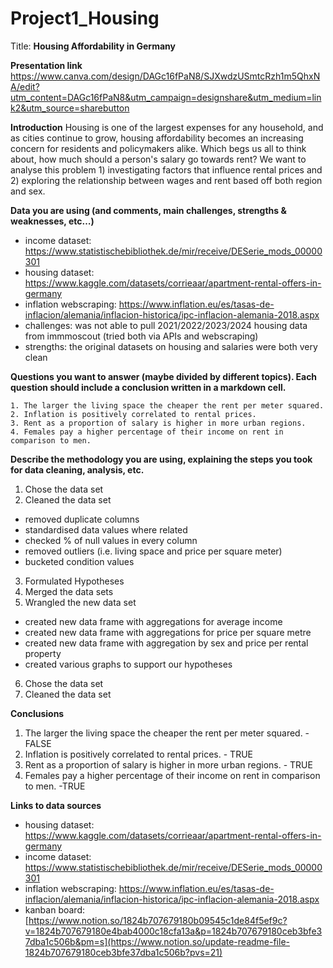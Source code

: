# Project1_Housing
Title: **Housing Affordability in Germany**

**Presentation link**
https://www.canva.com/design/DAGc16fPaN8/SJXwdzUSmtcRzh1m5QhxNA/edit?utm_content=DAGc16fPaN8&utm_campaign=designshare&utm_medium=link2&utm_source=sharebutton

**Introduction**
Housing is one of the largest expenses for any household, and as cities continue to grow, housing affordability becomes an increasing concern for residents and policymakers alike. Which begs us all to think about, how much should a person's salary go towards rent? We want to analyse this problem 1) investigating factors that influence rental prices and 2) exploring the relationship between wages and rent based off both region and sex.

**Data you are using (and comments, main challenges, strengths & weaknesses, etc…)**
- income dataset: https://www.statistischebibliothek.de/mir/receive/DESerie_mods_00000301
- housing dataset: https://www.kaggle.com/datasets/corrieaar/apartment-rental-offers-in-germany
- inflation webscraping: https://www.inflation.eu/es/tasas-de-inflacion/alemania/inflacion-historica/ipc-inflacion-alemania-2018.aspx
- challenges: was not able to pull 2021/2022/2023/2024 housing data from immmoscout (tried both via APIs and webscraping)
- strengths: the original datasets on housing and salaries were both very clean

**Questions you want to answer (maybe divided by different topics). Each question should include a conclusion written in a markdown cell.**

    1. The larger the living space the cheaper the rent per meter squared.
    2. Inflation is positively correlated to rental prices.
    3. Rent as a proportion of salary is higher in more urban regions.
    4. Females pay a higher percentage of their income on rent in comparison to men.

**Describe the methodology you are using, explaining the steps you took for data cleaning, analysis, etc.**
1. Chose the data set
2. Cleaned the data set
- removed duplicate columns
- standardised data values where related
- checked % of null values in every column
- removed outliers (i.e. living space and price per square meter)
- bucketed condition values
3. Formulated Hypotheses
4. Merged the data sets
5. Wrangled the new data set
  - created new data frame with aggregations for average income
  - created new data frame with aggregations for price per square metre
  - created new data frame with aggregation by sex and price per rental property
  - created various graphs to support our hypotheses
6. Chose the data set
7. Cleaned the data set

**Conclusions**
1. The larger the living space the cheaper the rent per meter squared. - FALSE
2. Inflation is positively correlated to rental prices. - TRUE
3. Rent as a proportion of salary is higher in more urban regions. - TRUE
4. Females pay a higher percentage of their income on rent in comparison to men. -TRUE

**Links to data sources**
- housing dataset: https://www.kaggle.com/datasets/corrieaar/apartment-rental-offers-in-germany
- income dataset: https://www.statistischebibliothek.de/mir/receive/DESerie_mods_00000301
- inflation webscraping: https://www.inflation.eu/es/tasas-de-inflacion/alemania/inflacion-historica/ipc-inflacion-alemania-2018.aspx
- kanban board: [https://www.notion.so/1824b707679180b09545c1de84f5ef9c?v=1824b707679180e4bab4000c18cfa13a&p=1824b707679180ceb3bfe37dba1c506b&pm=s](https://www.notion.so/update-readme-file-1824b707679180ceb3bfe37dba1c506b?pvs=21)
